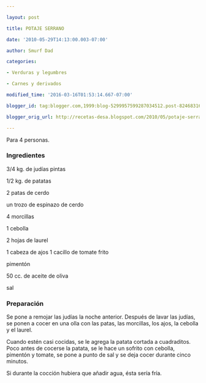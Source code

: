 ```yaml
---

layout: post

title: POTAJE SERRANO

date: '2010-05-29T14:13:00.003-07:00'

author: Smurf Dad

categories:

- Verduras y legumbres

- Carnes y derivados

modified_time: '2016-03-16T01:53:14.667-07:00'

blogger_id: tag:blogger.com,1999:blog-5299957599287034512.post-8246831647975620405

blogger_orig_url: http://recetas-desa.blogspot.com/2010/05/potaje-serrano.html

---
```


Para 4 personas.

<h3>Ingredientes</h3>

3/4 kg. de judías pintas

1/2 kg. de patatas

2 patas de cerdo

un trozo de espinazo de cerdo

4 morcillas

1 cebolla

2 hojas de laurel

1 cabeza de ajos 1 cacillo de tomate frito

pimentón

50 cc. de aceite de oliva

sal

<h3>Preparación</h3>

Se pone a remojar las judías la noche anterior. Después de lavar las judías, se ponen a cocer en una olla con las patas, las morcillas, los ajos, la cebolla y el laurel.

Cuando estén casi cocidas, se le agrega la patata cortada a cuadraditos. Poco antes de cocerse la patata, se le hace un sofrito con cebolla, pimentón y tomate, se pone a punto de sal y se deja cocer durante cinco minutos.

Si durante la cocción hubiera que añadir agua, ésta sería fría.